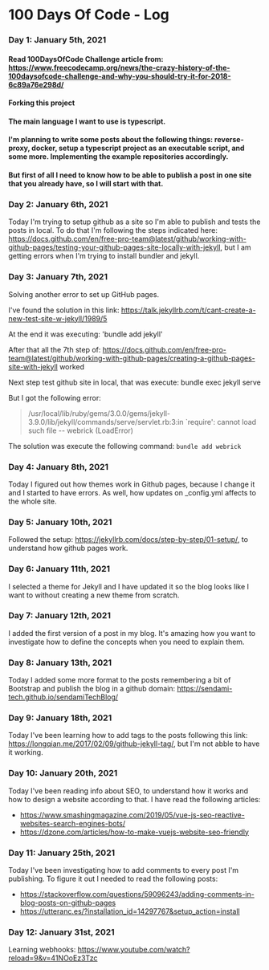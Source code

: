 # 100 Days Of Code - Log

### Day 1: January 5th, 2021

 #### Read 100DaysOfCode Challenge article from: https://www.freecodecamp.org/news/the-crazy-history-of-the-100daysofcode-challenge-and-why-you-should-try-it-for-2018-6c89a76e298d/

 #### Forking this project

#### The main language I want to use is typescript. 

#### I'm planning to write some posts about the following things: reverse-proxy, docker, setup a typescript project as an executable script, and some more. Implementing the example repositories accordingly. 

#### But first of all I need to know how to be able to publish a post in one site that you already have, so I will start with that. 

### Day 2: January 6th, 2021

Today I'm trying to setup github as a site so I'm able to publish and tests the posts in local. To do that I'm following the steps indicated here: https://docs.github.com/en/free-pro-team@latest/github/working-with-github-pages/testing-your-github-pages-site-locally-with-jekyll, but I am getting errors when I'm trying to install bundler and jekyll. 

### Day 3: January 7th, 2021

Solving another error to set up GitHub pages.

I've found the solution in this link:
https://talk.jekyllrb.com/t/cant-create-a-new-test-site-w-jekyll/1989/5

At the end it was executing: 'bundle add jekyll'

After that all the 7th step of:
https://docs.github.com/en/free-pro-team@latest/github/working-with-github-pages/creating-a-github-pages-site-with-jekyll worked

Next step test github site in local, that was execute: bundle exec jekyll serve

But I got the following error:

> /usr/local/lib/ruby/gems/3.0.0/gems/jekyll-3.9.0/lib/jekyll/commands/serve/servlet.rb:3:in `require': cannot load such file -- webrick (LoadError)

The solution was execute the following command: ``` bundle add webrick ```

### Day 4: January 8th, 2021

Today I figured out how themes work in Github pages, because I change it and I started to have errors. As well, how updates on _config.yml affects to the whole site. 

### Day 5: January 10th, 2021

Followed the setup: https://jekyllrb.com/docs/step-by-step/01-setup/, to understand how github pages work.

### Day 6: January 11th, 2021

I selected a theme for Jekyll and I have updated it so the blog looks like I want to without creating a new theme from scratch. 

### Day 7: January 12th, 2021

I added the first version of a post in my blog. It's amazing how you want to investigate how to define the concepts when you need to explain them. 

### Day 8: January 13th, 2021

Today I added some more format to the posts remembering a bit of Bootstrap and publish the blog in a github domain: https://sendami-tech.github.io/sendamiTechBlog/

### Day 9: January 18th, 2021

Today I've been learning how to add tags to the posts following this link: https://longqian.me/2017/02/09/github-jekyll-tag/, but I'm not abble to have it working.

### Day 10: January 20th, 2021

Today I've been reading info about SEO, to understand how it works and how to design a website according to that. 
I have read the following articles:
* https://www.smashingmagazine.com/2019/05/vue-js-seo-reactive-websites-search-engines-bots/
* https://dzone.com/articles/how-to-make-vuejs-website-seo-friendly

### Day 11: January 25th, 2021
Today I've been investigating how to add comments to every post I'm publishing. 
To figure it out I needed to read the following posts:
* https://stackoverflow.com/questions/59096243/adding-comments-in-blog-posts-on-github-pages
* https://utteranc.es/?installation_id=14297767&setup_action=install

### Day 12: January 31st, 2021
Learning webhooks: https://www.youtube.com/watch?reload=9&v=41NOoEz3Tzc
